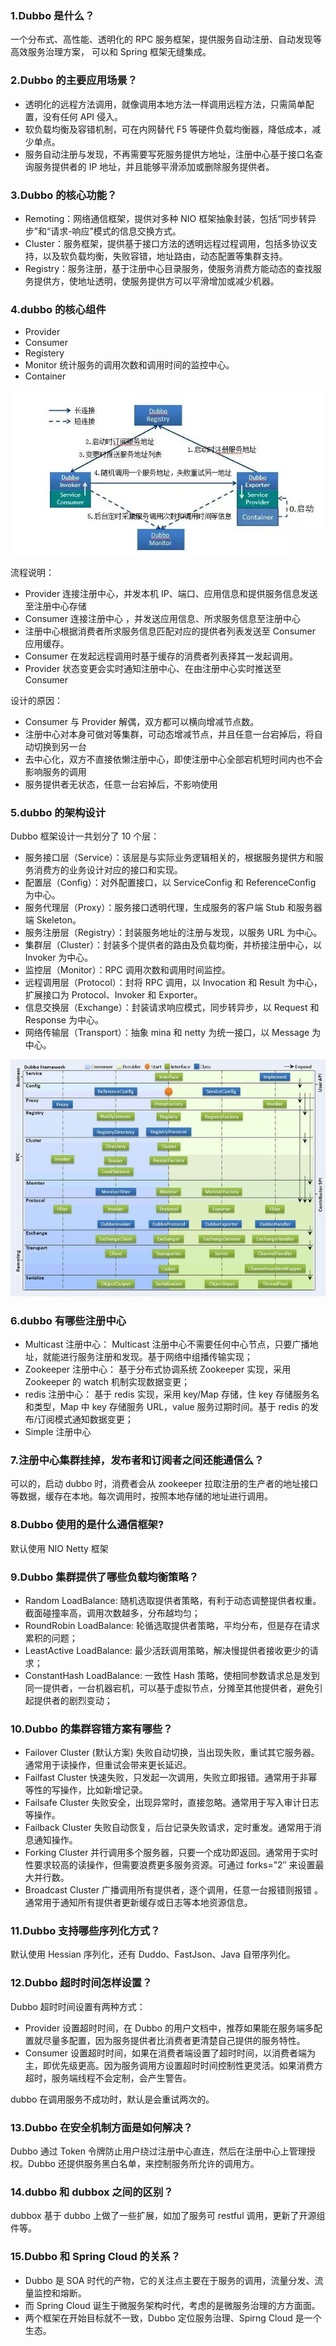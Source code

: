 ### 1.Dubbo 是什么？

一个分布式、高性能、透明化的 RPC 服务框架，提供服务自动注册、自动发现等高效服务治理方案， 可以和 Spring 框架无缝集成。

### 2.Dubbo 的主要应用场景？

- 透明化的远程方法调用，就像调用本地方法一样调用远程方法，只需简单配置，没有任何 API 侵入。
- 软负载均衡及容错机制，可在内网替代 F5 等硬件负载均衡器，降低成本，减少单点。
- 服务自动注册与发现，不再需要写死服务提供方地址，注册中心基于接口名查询服务提供者的 IP 地址，并且能够平滑添加或删除服务提供者。

### 3.Dubbo 的核心功能？

- Remoting：网络通信框架，提供对多种 NIO 框架抽象封装，包括“同步转异步”和“请求-响应”模式的信息交换方式。
- Cluster：服务框架，提供基于接口方法的透明远程过程调用，包括多协议支持，以及软负载均衡，失败容错，地址路由，动态配置等集群支持。
- Registry：服务注册，基于注册中心目录服务，使服务消费方能动态的查找服务提供方，使地址透明，使服务提供方可以平滑增加或减少机器。

### 4.dubbo 的核心组件

- Provider
- Consumer
- Registery
- Monitor 统计服务的调用次数和调用时间的监控中心。
- Container

![dubbo](./images/dubbo.png)

流程说明：

- Provider 连接注册中心，并发本机 IP、端口、应用信息和提供服务信息发送至注册中心存储
- Consumer 连接注册中心 ，并发送应用信息、所求服务信息至注册中心
- 注册中心根据消费者所求服务信息匹配对应的提供者列表发送至 Consumer 应用缓存。
- Consumer 在发起远程调用时基于缓存的消费者列表择其一发起调用。
- Provider 状态变更会实时通知注册中心、在由注册中心实时推送至 Consumer

设计的原因：

- Consumer 与 Provider 解偶，双方都可以横向增减节点数。
- 注册中心对本身可做对等集群，可动态增减节点，并且任意一台宕掉后，将自动切换到另一台
- 去中心化，双方不直接依懒注册中心，即使注册中心全部宕机短时间内也不会影响服务的调用
- 服务提供者无状态，任意一台宕掉后，不影响使用

### 5.dubbo 的架构设计

Dubbo 框架设计一共划分了 10 个层：

- 服务接口层（Service）：该层是与实际业务逻辑相关的，根据服务提供方和服务消费方的业务设计对应的接口和实现。
- 配置层（Config）：对外配置接口，以 ServiceConfig 和 ReferenceConfig 为中心。
- 服务代理层（Proxy）：服务接口透明代理，生成服务的客户端 Stub 和服务器端 Skeleton。
- 服务注册层（Registry）：封装服务地址的注册与发现，以服务 URL 为中心。
- 集群层（Cluster）：封装多个提供者的路由及负载均衡，并桥接注册中心，以 Invoker 为中心。
- 监控层（Monitor）：RPC 调用次数和调用时间监控。
- 远程调用层（Protocol）：封将 RPC 调用，以 Invocation 和 Result 为中心，扩展接口为 Protocol、Invoker 和 Exporter。
- 信息交换层（Exchange）：封装请求响应模式，同步转异步，以 Request 和 Response 为中心。
- 网络传输层（Transport）：抽象 mina 和 netty 为统一接口，以 Message 为中心。

![dubbo](./images/dubboarch.png)

### 6.dubbo 有哪些注册中心

- Multicast 注册中心： Multicast 注册中心不需要任何中心节点，只要广播地址，就能进行服务注册和发现。基于网络中组播传输实现；
- Zookeeper 注册中心： 基于分布式协调系统 Zookeeper 实现，采用 Zookeeper 的 watch 机制实现数据变更；
- redis 注册中心： 基于 redis 实现，采用 key/Map 存储，住 key 存储服务名和类型，Map 中 key 存储服务 URL，value 服务过期时间。基于 redis 的发布/订阅模式通知数据变更；
- Simple 注册中心

### 7.注册中心集群挂掉，发布者和订阅者之间还能通信么？

可以的，启动 dubbo 时，消费者会从 zookeeper 拉取注册的生产者的地址接口等数据，缓存在本地。每次调用时，按照本地存储的地址进行调用。

### 8.Dubbo 使用的是什么通信框架?

默认使用 NIO Netty 框架

### 9.Dubbo 集群提供了哪些负载均衡策略？

- Random LoadBalance: 随机选取提供者策略，有利于动态调整提供者权重。截面碰撞率高，调用次数越多，分布越均匀；
- RoundRobin LoadBalance: 轮循选取提供者策略，平均分布，但是存在请求累积的问题；
- LeastActive LoadBalance: 最少活跃调用策略，解决慢提供者接收更少的请求；
- ConstantHash LoadBalance: 一致性 Hash 策略，使相同参数请求总是发到同一提供者，一台机器宕机，可以基于虚拟节点，分摊至其他提供者，避免引起提供者的剧烈变动；

### 10.Dubbo 的集群容错方案有哪些？

- Failover Cluster (默认方案)
  失败自动切换，当出现失败，重试其它服务器。通常用于读操作，但重试会带来更长延迟。
- Failfast Cluster
  快速失败，只发起一次调用，失败立即报错。通常用于非幂等性的写操作，比如新增记录。
- Failsafe Cluster
  失败安全，出现异常时，直接忽略。通常用于写入审计日志等操作。
- Failback Cluster
  失败自动恢复，后台记录失败请求，定时重发。通常用于消息通知操作。
- Forking Cluster
  并行调用多个服务器，只要一个成功即返回。通常用于实时性要求较高的读操作，但需要浪费更多服务资源。可通过 forks=”2″ 来设置最大并行数。
- Broadcast Cluster
  广播调用所有提供者，逐个调用，任意一台报错则报错 。通常用于通知所有提供者更新缓存或日志等本地资源信息。

### 11.Dubbo 支持哪些序列化方式？

默认使用 Hessian 序列化，还有 Duddo、FastJson、Java 自带序列化。

### 12.Dubbo 超时时间怎样设置？

Dubbo 超时时间设置有两种方式：

- Provider 设置超时时间，在 Dubbo 的用户文档中，推荐如果能在服务端多配置就尽量多配置，因为服务提供者比消费者更清楚自己提供的服务特性。
- Consumer 设置超时时间，如果在消费者端设置了超时时间，以消费者端为主，即优先级更高。因为服务调用方设置超时时间控制性更灵活。如果消费方超时，服务端线程不会定制，会产生警告。

dubbo 在调用服务不成功时，默认是会重试两次的。

### 13.Dubbo 在安全机制方面是如何解决？

Dubbo 通过 Token 令牌防止用户绕过注册中心直连，然后在注册中心上管理授权。Dubbo 还提供服务黑白名单，来控制服务所允许的调用方。

### 14.dubbo 和 dubbox 之间的区别？

dubbox 基于 dubbo 上做了一些扩展，如加了服务可 restful 调用，更新了开源组件等。

### 15.Dubbo 和 Spring Cloud 的关系？

- Dubbo 是 SOA 时代的产物，它的关注点主要在于服务的调用，流量分发、流量监控和熔断。
- 而 Spring Cloud 诞生于微服务架构时代，考虑的是微服务治理的方方面面。
- 两个框架在开始目标就不一致，Dubbo 定位服务治理、Spirng Cloud 是一个生态。
